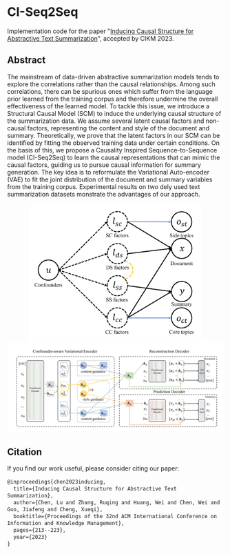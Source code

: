 # CI-Seq2Seq
Implementation code for the paper "[Inducing Causal Structure for Abstractive Text Summarization](https://dl.acm.org/doi/pdf/10.1145/3583780.3614934)", accepted by CIKM 2023.

## Abstract
The mainstream of data-driven abstractive summarization models tends to explore the correlations rather than the causal relationships. Among such correlations, there can be spurious ones which suffer from the language prior learned from the training corpus and therefore undermine the overall effectiveness of the learned model. To tackle this issue, we introduce a Structural Causal Model (SCM) to induce the underlying causal structure of the summarization data. We assume several latent causal factors and non-causal factors, representing the content and style of the document and summary. Theoretically, we prove that the latent factors in our SCM can be identified by fitting the observed training data under certain conditions. On the basis of this, we propose a Causality Inspired Sequence-to-Sequence model (CI-Seq2Seq) to learn the causal representations that can mimic the causal factors, guiding us to pursue causal information for summary generation. The key idea is to reformulate the Variational Auto-encoder (VAE) to fit the joint distribution of the document and summary variables from the training corpus. Experimental results on two dely used text summarization datasets monstrate the advantages of our approach.

<center>
    <img src="./fig/causal_graph.png" width = "400">
</center>

<center>
    <img src="./fig/model_graph.png" width = "800">
</center>

## Citation

If you find our work useful, please consider citing our paper:
```
@inproceedings{chen2023inducing,
  title={Inducing Causal Structure for Abstractive Text Summarization},
  author={Chen, Lu and Zhang, Ruqing and Huang, Wei and Chen, Wei and Guo, Jiafeng and Cheng, Xueqi},
  booktitle={Proceedings of the 32nd ACM International Conference on Information and Knowledge Management},
  pages={213--223},
  year={2023}
}
```
